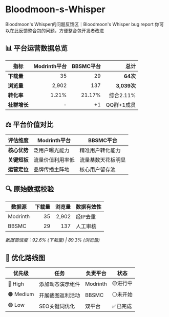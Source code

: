 # Bloodmoon-s-Whisper
Bloodmoon's Whisper的问题反馈区｜Bloodmoon's Whisper bug report
你可以在此反馈整合包的问题，方便整合包开发者改进
## 📊 平台运营数据总览

| 指标           | Modrinth平台 | BBSMC平台 | 总计          |
|----------------|-------------:|----------:|--------------:|
| **下载量**     | 35           | 29        | **64次**      |
| **浏览量**     | 2,902        | 137       | **3,039次**   |
| **转化率**     | 1.21%        | 21.17%    | 综合2.11%     |
| **社群增长**   | -            | +1        | QQ群+1成员    |
## ⚖️ 平台价值对比

| 评估维度       | Modrinth平台              | BBSMC平台                |
|----------------|---------------------------|--------------------------|
| **核心优势**   | 泛用户曝光能力            | 精准用户转化能力         |
| **关键短板**   | 流量价值利用率低          | 流量基数天花板明显       |
| **运营定位**   | 品牌传播主阵地            | 核心用户留存池           |
## 🔍 原始数据校验

| 数据源    | 下载量 | 浏览量 | 数据有效性  |
|-----------|-------:|-------:|-------------|
| Modrinth  | 35     | 2,902  | 经IP去重    |
| BBSMC     | 29     | 137    | 人工审核    |

*数据置信度：92.6% (下载量) | 89.3% (浏览量)*
## 🚀 优化路线图

| 优先级 | 任务                          | 负责平台    | 状态  |
|--------|-------------------------------|-------------|-------|
| 🔴 High | 添加动态演示组件              | Modrinth    | 🟡进行中 |
| 🟠 Medium | 开展截图返利活动            | BBSMC       | ⚪未开始 |
| 🟢 Low  | SEO关键词优化                 | 双平台      | ✅已完成 |

